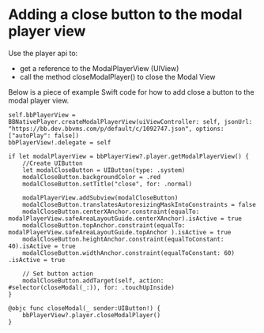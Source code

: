 # Adding a close button to the modal player view

Use the player api to:

- get a reference to the ModalPlayerView (UIView)
- call the method closeModalPlayer() to close the Modal View

Below is a piece of example Swift code for how to add close a button to the modal player view. 

    self.bbPlayerView = BBNativePlayer.createModalPlayerView(uiViewController: self, jsonUrl: "https://bb.dev.bbvms.com/p/default/c/1092747.json", options: ["autoPlay": false])
    bbPlayerView!.delegate = self

    if let modalPlayerView = bbPlayerView?.player.getModalPlayerView() {
        //Create UIButton
        let modalCloseButton = UIButton(type: .system)
        modalCloseButton.backgroundColor = .red
        modalCloseButton.setTitle("close", for: .normal)

        modalPlayerView.addSubview(modalCloseButton)
        modalCloseButton.translatesAutoresizingMaskIntoConstraints = false
        modalCloseButton.centerXAnchor.constraint(equalTo: modalPlayerView.safeAreaLayoutGuide.centerXAnchor).isActive = true
        modalCloseButton.topAnchor.constraint(equalTo: modalPlayerView.safeAreaLayoutGuide.topAnchor ).isActive = true
        modalCloseButton.heightAnchor.constraint(equalToConstant: 40).isActive = true
        modalCloseButton.widthAnchor.constraint(equalToConstant: 60) .isActive = true

        // Set button action
        modalCloseButton.addTarget(self, action: #selector(closeModal(_:)), for: .touchUpInside)
    }

    @objc func closeModal(_ sender:UIButton!) {
        bbPlayerView?.player.closeModalPlayer()
    }
